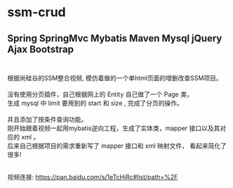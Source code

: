 # ssm-crud

## Spring SpringMvc Mybatis  Maven Mysql jQuery Ajax Bootstrap  <br><br>
  根据尚硅谷的SSM整合视频, 模仿着做的一个单html页面的增删改查SSM项目。  <br><br>
  没有使用分页插件，自己根据网上的 Entity 自己做了一个 Page 类，<br> 生成 mysql 中 limit 要用到的 start 和 size , 完成了分页的操作。<br>  
  并且添加了按条件查询功能。<br>
  刚开始跟着视频一起用mybatis逆向工程，生成了实体类，mapper 接口以及其对应的 xml 。<br> 
  后来自己根据项目的需求重新写了 mapper 接口和 xml 映射文件， 看起来简化了很多! <br><br>
  
视频连接: https://pan.baidu.com/s/1eTcHjRc#list/path=%2F
